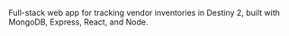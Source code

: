 Full-stack web app for tracking vendor inventories in Destiny 2, built with MongoDB, Express, React, and Node.
